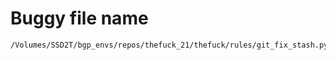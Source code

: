 # Buggy file name

```text
/Volumes/SSD2T/bgp_envs/repos/thefuck_21/thefuck/rules/git_fix_stash.py
```
